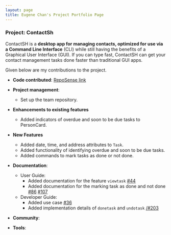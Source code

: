 ```yaml
---
layout: page
title: Eugene Chan's Project Portfolio Page
---
```


### Project: ContactSh

ContactSH is a **desktop app for managing contacts, optimized for use via a Command Line Interface** (CLI) while still
having the benefits of a Graphical User Interface (GUI). If you can type fast, ContactSH can get your contact management
tasks done faster than traditional GUI apps.

Given below are my contributions to the project.

* **Code contributed**: [RepoSense link](https://nus-cs2103-ay2122s1.github.io/tp-dashboard/?search=eugenecsa&sort=groupTitle&sortWithin=title&timeframe=commit&mergegroup=&groupSelect=groupByRepos&breakdown=true&checkedFileTypes=docs~functional-code~test-code~other&since=2021-09-17)

* **Project management**:
  * Set up the team repository.

* **Enhancements to existing features**
  * Added indicators of overdue and soon to be due tasks to PersonCard.

* **New Features**
  * Added date, time, and address attributes to `Task`.
  * Added functionality of identifying overdue and soon to be due tasks.
  * Added commands to mark tasks as done or not done.

* **Documentation**:
    * User Guide:
        * Added documentation for the feature `viewtask` [\#44](https://github.com/AY2122S1-CS2103T-W10-1/tp/pull/44)
        * Added documentation for the marking task as done and not done [\#86](https://github.com/AY2122S1-CS2103T-W10-1/tp/pull/86) [\#107](https://github.com/AY2122S1-CS2103T-W10-1/tp/pull/107)
    * Developer Guide:
        * Added use case [\#36](https://github.com/AY2122S1-CS2103T-W10-1/tp/pull/36)
        * Added implementation details of `donetask` and `undotask` [/#203](https://github.com/AY2122S1-CS2103T-W10-1/tp/pull/203)

* **Community**:

* **Tools**:

